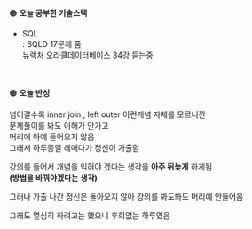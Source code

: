 🟠 **오늘 공부한 기술스택**

- SQL  
: SQLD 17문제 품  
뉴렉처 오라클데이터베이스 34강 듣는중  
<br><br>

🟠 **오늘 반성**

넘어갈수록 inner join , left outer  이런개념 자체를 모르니깐   
문제풀이를 봐도 이해가 안가고  
머리에 아예 들어오지 않음  
그래서 하루종일 헤매다가 정신이 가출함  

강의를 들어서 개념을 익혀야 겠다는 생각을 **아주 뒤늦게** 하게됨  
**(방법을 바꿔야겠다는 생각)**   

그러나 가출 나간 정신은 돌아오지 않아 강의를 봐도봐도 머리에 안들어옴  

그래도 열심히 하려고는 했으니 후회없는 하루였음  
